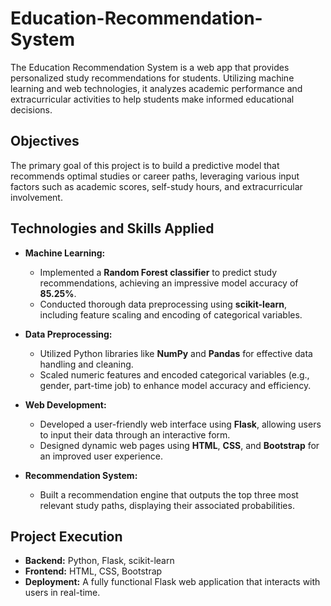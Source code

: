 # Education-Recommendation-System
The Education Recommendation System is a web app that provides personalized study recommendations for students. Utilizing machine learning and web technologies, it analyzes academic performance and extracurricular activities to help students make informed educational decisions.

## Objectives
The primary goal of this project is to build a predictive model that recommends optimal studies or career paths, leveraging various input factors such as academic scores, self-study hours, and extracurricular involvement.

## Technologies and Skills Applied
- **Machine Learning:**
  - Implemented a **Random Forest classifier** to predict study recommendations, achieving an impressive model accuracy of **85.25%**.
  - Conducted thorough data preprocessing using **scikit-learn**, including feature scaling and encoding of categorical variables.

- **Data Preprocessing:**
  - Utilized Python libraries like **NumPy** and **Pandas** for effective data handling and cleaning.
  - Scaled numeric features and encoded categorical variables (e.g., gender, part-time job) to enhance model accuracy and efficiency.

- **Web Development:**
  - Developed a user-friendly web interface using **Flask**, allowing users to input their data through an interactive form.
  - Designed dynamic web pages using **HTML**, **CSS**, and **Bootstrap** for an improved user experience.

- **Recommendation System:**
  - Built a recommendation engine that outputs the top three most relevant study paths, displaying their associated probabilities.

## Project Execution
- **Backend:** Python, Flask, scikit-learn
- **Frontend:** HTML, CSS, Bootstrap
- **Deployment:** A fully functional Flask web application that interacts with users in real-time.
